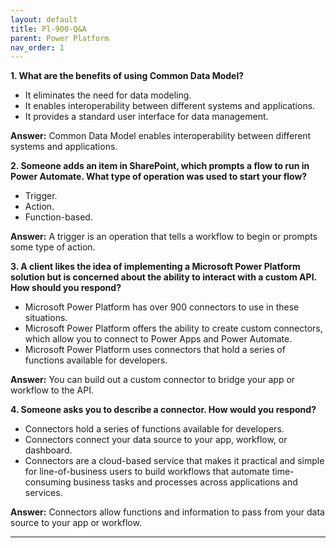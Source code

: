 ```yaml
---
layout: default
title: Pl-900-Q&A
parent: Power Platform
nav_order: 1
---
```



**1. What are the benefits of using Common Data Model?**  
- It eliminates the need for data modeling.  
- It enables interoperability between different systems and applications.  
- It provides a standard user interface for data management.  

**Answer:** Common Data Model enables interoperability between different systems and applications.

**2. Someone adds an item in SharePoint, which prompts a flow to run in Power Automate. What type of operation was used to start your flow?**  
- Trigger.  
- Action.  
- Function-based.  

**Answer:** A trigger is an operation that tells a workflow to begin or prompts some type of action.

**3. A client likes the idea of implementing a Microsoft Power Platform solution but is concerned about the ability to interact with a custom API. How should you respond?**  
- Microsoft Power Platform has over 900 connectors to use in these situations.  
- Microsoft Power Platform offers the ability to create custom connectors, which allow you to connect to Power Apps and Power Automate.  
- Microsoft Power Platform uses connectors that hold a series of functions available for developers.  

**Answer:** You can build out a custom connector to bridge your app or workflow to the API.

**4. Someone asks you to describe a connector. How would you respond?**  
- Connectors hold a series of functions available for developers.  
- Connectors connect your data source to your app, workflow, or dashboard.  
- Connectors are a cloud-based service that makes it practical and simple for line-of-business users to build workflows that automate time-consuming business tasks and processes across applications and services.  

**Answer:** Connectors allow functions and information to pass from your data source to your app or workflow.

---